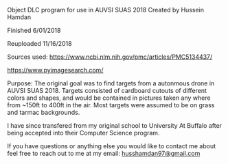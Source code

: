 Object DLC program for use in AUVSI SUAS 2018
Created by Hussein Hamdan 

Finished 6/01/2018 

Reuploaded 11/16/2018

Sources used:
https://www.ncbi.nlm.nih.gov/pmc/articles/PMC5134437/

https://www.pyimagesearch.com/


Purpose:
The original goal was to find targets from a autonmous drone in AUVSI SUAS 2018. Targets consisted of
cardboard cutouts of different colors and shapes, and would be contained in pictures taken any where 
from ~150ft to 400ft in the air. Most targets were assumed to be on grass and tarmac backgrounds.

I have since transfered from my original school to University At Buffalo after being accepted into their Computer Science program.

If you have questions or anything else you would like to contact me about feel free to reach out to me at my email:
husshamdan97@gmail.com
